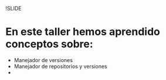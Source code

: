 !SLIDE
# En este taller hemos aprendido conceptos sobre:
* Manejador de versiones
* Manejador de repositorios y versiones
*

